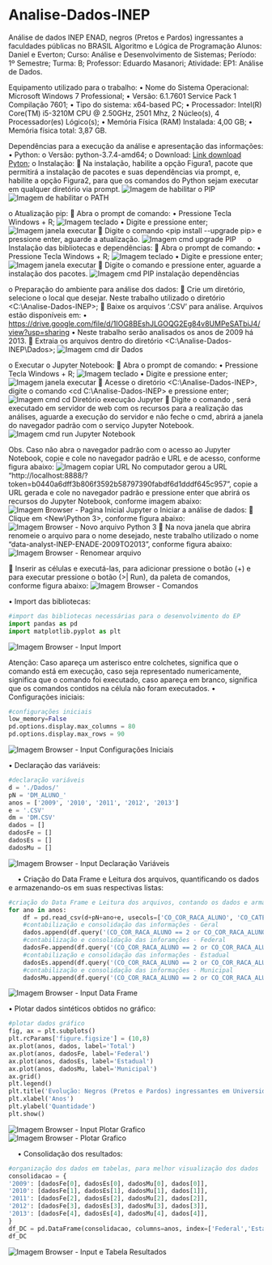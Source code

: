 # Analise-Dados-INEP
Análise de dados INEP ENAD, negros (Pretos e Pardos) ingressantes a faculdades públicas no BRASIL
Algoritmo e Lógica de Programação
Alunos: Daniel e Everton;
Curso: Análise e Desenvolvimento de Sistemas;
Período: 1º Semestre;
Turma: B;
Professor: Eduardo Masanori;
Atividade: EP1: Análise de Dados.

Equipamento utilizado para o trabalho:
•	Nome do Sistema Operacional: Microsoft Windows 7 Professional;
•	Versão: 6.1.7601 Service Pack 1 Compilação 7601;
•	Tipo do sistema: x64-based PC;
•	Processador: Intel(R) Core(TM) i5-3210M CPU @ 2.50GHz, 2501 Mhz, 2 Núcleo(s), 4 Processador(es) Lógico(s);
•	Memória Física (RAM) Instalada: 4,00 GB;
•	Memória física total: 3,87 GB.

Dependências para a execução da análise e apresentação das informações:
  •	Python:
    o	Versão: python-3.7.4-amd64;
    o	Download: [Link download Pyton](https://www.python.org/downloads/);
    o	Instalação:
      	Na instalação, habilite a opção <pip> Figura1, pacote que permitirá a instalação de pacotes e suas dependências via prompt, e, habilite a opção <Add python to environment variables> Figura2, para que os comandos do Python sejam executar em qualquer diretório via prompt.
  ![Imagem de habilitar o PIP](/imagens/python_pip.png)
  ![Imagem de habilitar o PATH](/imagens/python_environment.PNG)
 
o	Atualização pip:
	Abra o prompt de comando:
•	Pressione Tecla Windows + R;
 ![Imagem teclado](/imagens/teclado.PNG)
•	Digite <cmd> e pressione enter;
 ![Imagem janela executar](/imagens/executar.PNG)
	Digite o comando <pip install --upgrade pip> e pressione enter, aguarde a atualização.
 ![Imagem cmd upgrade PIP](/imagens/cmd_upgrade_pip.PNG)
 
o	Instalação das bibliotecas e dependências:
	Abra o prompt de comando:
•	Pressione Tecla Windows + R;
 ![Imagem teclado](/imagens/teclado.PNG)
•	Digite <cmd> e pressione enter;
 ![Imagem janela executar](/imagens/executar.PNG)
	Digite o comando <pip install requests beautifulsoup4 spotipy pdfminer3k selenium twitter wbdata pandas matplotlib lxml tweepy uber-rides xlrd PyPDF2 pytrends seaborn numpy ipython jupyter twitter-scraper markovify folium> e pressione enter, aguarde a instalação dos pacotes.
 ![Imagem cmd PIP instalação dependências](/imagens/cmd_install_dependencias.PNG)

o	Preparação do ambiente para análise dos dados:
	Crie um diretório, selecione o local que desejar. Neste trabalho utilizado o diretório <C:\Analise-Dados-INEP>;
	Baixe os arquivos ‘.CSV’ para análise. Arquivos estão disponíveis em:
•	https://drive.google.com/file/d/1IOG8BEshJLGOQG2Eg84v8UMPeSATbiJ4/view?usp=sharing
•	Neste trabalho serão analisados os anos de 2009 há 2013.
	Extraia os arquivos dentro do diretório <C:\Analise-Dados-INEP\Dados\>;
  ![Imagem cmd dir Dados](/imagens/cmd_dir_dados.PNG)


o	Executar o Jupyter Notebook:
	Abra o prompt de comando:
•	Pressione Tecla Windows + R;
 ![Imagem teclado](/imagens/teclado.PNG)
•	Digite <cmd> e pressione enter;
 ![Imagem janela executar](/imagens/executar.PNG)
	Acesse o diretório <C:\Analise-Dados-INEP\>, digite o comando <cd C:\Analise-Dados-INEP> e pressione enter;
 ![Imagem cmd cd Diretório execução Jupyter](/imagens/cmd_cd_Analise-Dados-INEP.PNG)
	Digite o comando <jupyter notebook>, será executado em servidor de web com os recursos para a realização das análises, aguarde a execução do servidor e não feche o cmd, abrirá a janela do navegador padrão com o serviço Jupyter Notebook.
 ![Imagem cmd run Jupyter Notebook](/imagens/cmd_run_Jupyter-Notebook.PNG)

Obs. Caso não abra o navegador padrão com o acesso ao Jupyter Notebook, copie e cole no navegador padrão e URL e de acesso, conforme figura abaixo:
 ![Imagem copiar URL](/imagens/cmd_cp_URL.PNG)
No computador gerou a URL “http://localhost:8888/?token=b0440a6dff3b806f3592b58797390fabdf6d1dddf645c957”, copie a URL gerada e cole no navegador padrão e pressione enter que abrirá os recursos do Jupyter Notebook, conforme imagem abaixo:
 ![Imagem Browser - Pagina Inicial Jupyter](/imagens/browser_home-Jupyter.png)
o	Iniciar a análise de dados:
	Clique em <New\Python 3>, conforme figura abaixo:
 ![Imagem Browser - Novo arquivo Python 3](/imagens/browser_new-Python-3.png)
	Na nova janela que abrira renomeie o arquivo para o nome desejado, neste trabalho utilizado o nome “data-analyst-INEP-ENADE-2009TO2013”, conforme figura abaixo:
 ![Imagem Browser - Renomear arquivo](/imagens/browser_rename-Project.png)
 

	Inserir as células e executá-las, para adicionar pressione o botão (+) e para executar pressione o botão (>| Run), da paleta de comandos, conforme figura abaixo:
 ![Imagem Browser - Comandos](/imagens/browser_add-run.PNG)
 
•	Import das bibliotecas:
```python
#import das bibliotecas necessárias para o desenvolvimento do EP
import pandas as pd
import matplotlib.pyplot as plt
```
 ![Imagem Browser - Input Import](/imagens/browser_input-import.PNG)
 
Atenção: Caso apareça um asterisco entre colchetes, significa que o comando está em execução, caso seja representado numericamente, significa que o comando foi executado, caso apareça em branco, significa que os comandos contidos na célula não foram executados.
•	Configurações iniciais:
```python
#configurações iniciais
low_memory=False
pd.options.display.max_columns = 80
pd.options.display.max_rows = 90
```
![Imagem Browser - Input Configurações Iniciais](/imagens/browser_input-config-iniciais.png)

 


•	Declaração das variáveis:
```python
#declaração variáveis
d = './Dados/'
pN = 'DM_ALUNO_' 
anos = ['2009', '2010', '2011', '2012', '2013'] 
e = '.CSV'
dm = 'DM.CSV'
dados = []
dadosFe = []
dadosEs = []
dadosMu = []
```

![Imagem Browser - Input Declaração Variáveis](/imagens/browser_input-variaveis.png)
 
 
•	Criação do Data Frame e Leitura dos arquivos, quantificando os dados e armazenando-os em suas respectivas listas:
```python
#criação do Data Frame e Leitura dos arquivos, contando os dados e armazená-los nas respectivas listas
for ano in anos:
    df = pd.read_csv(d+pN+ano+e, usecols=['CO_COR_RACA_ALUNO', 'CO_CATEGORIA_ADMINISTRATIVA'], delimiter = '|', encoding = 'iso-8859-1')
    #contabilização e consolidação das informações - Geral
    dados.append(df.query('(CO_COR_RACA_ALUNO == 2 or CO_COR_RACA_ALUNO == 3) and (CO_CATEGORIA_ADMINISTRATIVA == 1 | CO_CATEGORIA_ADMINISTRATIVA == 2 | CO_CATEGORIA_ADMINISTRATIVA == 3)')['CO_COR_RACA_ALUNO'].count()) 
    #contabilização e consolidação das inforamções - Federal
    dadosFe.append(df.query('(CO_COR_RACA_ALUNO == 2 or CO_COR_RACA_ALUNO == 3) and (CO_CATEGORIA_ADMINISTRATIVA == 1)')['CO_COR_RACA_ALUNO'].count()) 
    #contabilização e consolidação das informações - Estadual
    dadosEs.append(df.query('(CO_COR_RACA_ALUNO == 2 or CO_COR_RACA_ALUNO == 3) and (CO_CATEGORIA_ADMINISTRATIVA == 2)')['CO_COR_RACA_ALUNO'].count()) 
    #contabilização e consolidação das informações - Municipal
    dadosMu.append(df.query('(CO_COR_RACA_ALUNO == 2 or CO_COR_RACA_ALUNO == 3) and (CO_CATEGORIA_ADMINISTRATIVA == 3)')['CO_COR_RACA_ALUNO'].count())
```


 ![Imagem Browser - Input Data Frame](/imagens/browser_input-dataframe.png)
 

•	Plotar dados sintéticos obtidos no gráfico:
```python
#plotar dados gráfico
fig, ax = plt.subplots()
plt.rcParams['figure.figsize'] = (10,8)
ax.plot(anos, dados, label='Total')
ax.plot(anos, dadosFe, label='Federal')
ax.plot(anos, dadosEs, label='Estadual')
ax.plot(anos, dadosMu, label='Municipal')
ax.grid()
plt.legend()
plt.title('Evolução: Negros (Pretos e Pardos) ingressantes em Universidades Públicas')
plt.xlabel('Anos')
plt.ylabel('Quantidade')
plt.show()
```


 ![Imagem Browser - Input Plotar Grafico](/imagens/browser_input-plotargraficos.png)
 ![Imagem Browser - Plotar Grafico](/imagens/browser_graficos.png)
 
 
•	Consolidação dos resultados:
```python
#organização dos dados em tabelas, para melhor visualização dos dados
consolidacao = {
'2009': [dadosFe[0], dadosEs[0], dadosMu[0], dados[0]],
'2010': [dadosFe[1], dadosEs[1], dadosMu[1], dados[1]],
'2011': [dadosFe[2], dadosEs[2], dadosMu[2], dados[2]],
'2012': [dadosFe[3], dadosEs[3], dadosMu[3], dados[3]],
'2013': [dadosFe[4], dadosEs[4], dadosMu[4], dados[4]],
}
df_DC = pd.DataFrame(consolidacao, columns=anos, index=['Federal','Estadual','Municipal','Total'])
df_DC
```
 ![Imagem Browser - Input e Tabela Resultados](/imagens/browser_input-tabela_resultados.png)

